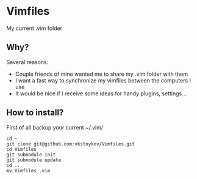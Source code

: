 # Vimfiles

My current .vim folder

## Why?

Several reasons:

* Couple friends of mine wanted me to share my .vim folder with them
* I want a fast way to synchronize my vimfiles between the computers I use
* It would be nice if I receive some ideas for handy plugins, settings...

## How to install?

First of all backup your current ~/.vim/


    cd ~
    git clone git@github.com:vkstoykov/Vimfiles.git
    cd Vimfiles
    git submodule init
    git submodule update
    cd ..
    mv Vimfiles .vim
